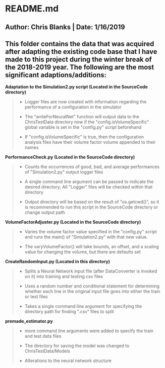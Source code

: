 # README.md 
## Author: Chris Blanks |  Date: 1/16/2019

**This folder contains the data that was acquired after adapting the existing code base that I have made to this project during the winter break of the 2018-2019 year. The following are the most significant adaptions/additions:**
---

**Adaptation to the Simulation2.py script (Located in the SourceCode directory)**
> * Logger files are now created with information regarding the performance of a configuration in the simulator
>
> * The "writeForNeuralNet" function will output data to the ChrisTestData directory now if the "config.isVolumeSpecific" global variable is set in the "config.py" script beforehand
>
> * If "config.isVolumeSpecific" is true, then the configuration analysis files have their volume factor volume appended to their names


**PerformanceCheck.py (Located in the SourceCode directory)**
> * Counts the occurrences of good, bad, and average performances of "Simulation2.py" output logger files
>
> * A single command line argument can be passed to indicate the desired directory; All "Logger" files will be checked within that directory 
>
> * Output directory will be based on the result of "os.getcwd()", so it is recommended to run this script in the SourceCode directory or change output path

**VolumeFactorAdjuster.py (Located in the SourceCode directory)**
> * Varies the volume factor value specified in the "config.py" script and runs the main() of "Simulation2.py" with that new value.
>
> * The varyVolumeFactor() will take bounds, an offset, and a scaling value for changing the volume, but there are defaults set

**CreateRandomInput.py (Located in this directory)**
> * Splits a Neural Network input file (after DataConverter is invoked on it) into training and testing csv files
>
> * Uses a random number and conditional statement for determining whether each line in the original input file goes into either the train or test files
>
> * Takes a single command line argument for specifying the directory path for finding ".csv" files to split

**premade_estimator.py**
> * more command line arguments were added to specify the train and test data files
>
> * The directory for saving the model was changed to ChrisTestData/Models
>
> * Alterations to the neural network structure